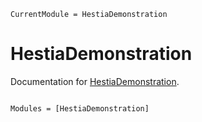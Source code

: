 ```@meta
CurrentModule = HestiaDemonstration
```

# HestiaDemonstration

Documentation for [HestiaDemonstration](https://github.com/stephans3/HestiaDemonstration.jl).

```@index
```

```@autodocs
Modules = [HestiaDemonstration]
```
